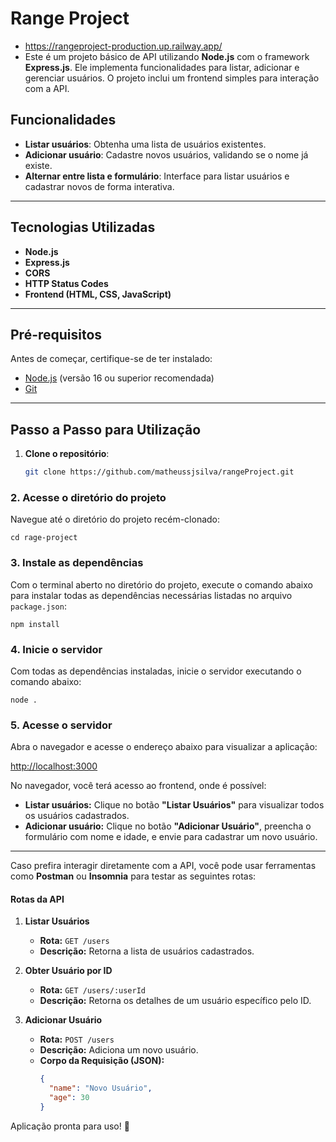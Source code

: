 # Range Project
- https://rangeproject-production.up.railway.app/
- Este é um projeto básico de API utilizando **Node.js** com o framework **Express.js**. Ele implementa funcionalidades para listar, adicionar e gerenciar usuários. O projeto inclui um frontend simples para interação com a API.

## Funcionalidades

- **Listar usuários**: Obtenha uma lista de usuários existentes.
- **Adicionar usuário**: Cadastre novos usuários, validando se o nome já existe.
- **Alternar entre lista e formulário**: Interface para listar usuários e cadastrar novos de forma interativa.

---

## Tecnologias Utilizadas

- **Node.js**
- **Express.js**
- **CORS**
- **HTTP Status Codes**
- **Frontend (HTML, CSS, JavaScript)**

---

## Pré-requisitos

Antes de começar, certifique-se de ter instalado:

- [Node.js](https://nodejs.org/) (versão 16 ou superior recomendada)
- [Git](https://git-scm.com/)

---

## Passo a Passo para Utilização

1. **Clone o repositório**:
   ```bash
   git clone https://github.com/matheussjsilva/rangeProject.git

### 2. Acesse o diretório do projeto
Navegue até o diretório do projeto recém-clonado:
    
    
    cd rage-project

### 3. Instale as dependências
Com o terminal aberto no diretório do projeto, execute o comando abaixo para instalar todas as dependências necessárias listadas no arquivo `package.json`:

    npm install
### 4. Inicie o servidor
Com todas as dependências instaladas, inicie o servidor executando o comando abaixo:

   
    node .
### 5. Acesse o servidor
Abra o navegador e acesse o endereço abaixo para visualizar a aplicação:

[http://localhost:3000](http://localhost:3000)

No navegador, você terá acesso ao frontend, onde é possível:

- **Listar usuários:** Clique no botão **"Listar Usuários"** para visualizar todos os usuários cadastrados.
- **Adicionar usuário:** Clique no botão **"Adicionar Usuário"**, preencha o formulário com nome e idade, e envie para cadastrar um novo usuário.

---

Caso prefira interagir diretamente com a API, você pode usar ferramentas como **Postman** ou **Insomnia** para testar as seguintes rotas:

#### Rotas da API

1. **Listar Usuários**
   - **Rota:** `GET /users`
   - **Descrição:** Retorna a lista de usuários cadastrados.

2. **Obter Usuário por ID**
   - **Rota:** `GET /users/:userId`
   - **Descrição:** Retorna os detalhes de um usuário específico pelo ID.

3. **Adicionar Usuário**
   - **Rota:** `POST /users`
   - **Descrição:** Adiciona um novo usuário.
   - **Corpo da Requisição (JSON):**
     ```json
     {
       "name": "Novo Usuário",
       "age": 30
     }
     ```

Aplicação pronta para uso! 🎉
